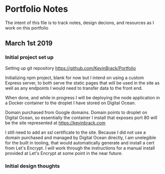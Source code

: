 # Portfolio Notes

The intent of this file is to track notes, design decions, and resources as I work on this portfolio

## March 1st 2019

### Initial project set up

Setting up git repository https://github.com/KevinBrack/Portfolio

Initializing npm project, blank for now but I intend on using a custom Express server, to both serve the static pages that will be used in the site as well as any endpoints I would need to transfer data to the front end.

When done, and while in progress I will be deploying the node application in a Docker container to the droplet I have stored on Digital Ocean.

Domain purchased from Google domains. Domain points to droplet on Digital Ocean, so essentially the container I install that exposes port 80 will be the site represented at https://kevinbrack.com

I still need to add an ssl certificate to the site. Because I did not use a domain purchased and managed by Digital Ocean directly, I am unelegible for the built in tooling, that would automatically generate and install a cert from Let's Encrypt. I will work through the instructions for a manual install provided at Let's Encrypt at some point in the near future.

### Initial design thoughts
